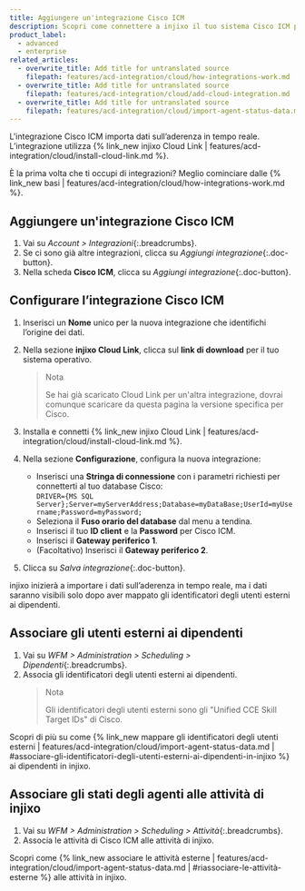 ```yaml
---
title: Aggiungere un'integrazione Cisco ICM
description: Scopri come connettere a injixo il tuo sistema Cisco ICM per importare dati.
product_label:
  - advanced
  - enterprise
related_articles:
  - overwrite_title: Add title for untranslated source
    filepath: features/acd-integration/cloud/how-integrations-work.md
  - overwrite_title: Add title for untranslated source
    filepath: features/acd-integration/cloud/add-cloud-integration.md
  - overwrite_title: Add title for untranslated source
    filepath: features/acd-integration/cloud/import-agent-status-data.md
---
```


L'integrazione Cisco ICM importa dati sull’aderenza in tempo reale. L’integrazione utilizza {% link_new injixo Cloud Link | features/acd-integration/cloud/install-cloud-link.md %}.

È la prima volta che ti occupi di integrazioni? Meglio cominciare dalle {% link_new basi | features/acd-integration/cloud/how-integrations-work.md %}.

## Aggiungere un'integrazione Cisco ICM

1. Vai su _Account > Integrazioni_{:.breadcrumbs}.
2. Se ci sono già altre integrazioni, clicca su _Aggiungi integrazione_{:.doc-button}.
3. Nella scheda **Cisco ICM**, clicca su _Aggiungi integrazione_{:.doc-button}.

## Configurare l’integrazione Cisco ICM

1. Inserisci un **Nome** unico per la nuova integrazione che identifichi l’origine dei dati.
2. Nella sezione **injixo Cloud Link**, clicca sul **link di download** per il tuo sistema operativo.<br>
   > Nota
   >
   > Se hai già scaricato Cloud Link per un'altra integrazione, dovrai comunque scaricare da questa pagina la versione specifica per Cisco.
3. Installa e connetti {% link_new injixo Cloud Link | features/acd-integration/cloud/install-cloud-link.md %}.<br>
4. Nella sezione **Configurazione**, configura la nuova integrazione:

   - Inserisci una **Stringa di connessione** con i parametri richiesti per connetterti al tuo database Cisco:   
   `DRIVER={MS SQL Server};Server=myServerAddress;Database=myDataBase;UserId=myUsername;Password=myPassword;`
   - Seleziona il **Fuso orario del database** dal menu a tendina.
   - Inserisci il tuo **ID client** e la **Password** per Cisco ICM.
   - Inserisci il **Gateway periferico 1**.
   - (Facoltativo) Inserisci il **Gateway periferico 2**.

4. Clicca su _Salva integrazione_{:.doc-button}.

injixo inizierà a importare i dati sull’aderenza in tempo reale, ma i dati saranno visibili solo dopo aver mappato gli identificatori degli utenti esterni ai dipendenti.

## Associare gli utenti esterni ai dipendenti

1. Vai su _WFM > Administration > Scheduling > Dipendenti_{:.breadcrumbs}.
2. Associa gli identificatori degli utenti esterni ai dipendenti.
   > Nota
   >
   > Gli identificatori degli utenti esterni sono gli "Unified CCE Skill Target IDs" di Cisco.

Scopri di più su come {% link_new mappare gli identificatori degli utenti esterni | features/acd-integration/cloud/import-agent-status-data.md | #associare-gli-identificatori-degli-utenti-esterni-ai-dipendenti-in-injixo %} ai dipendenti in injixo.

## Associare gli stati degli agenti alle attività di injixo

1. Vai su _WFM > Administration > Scheduling > Attività_{:.breadcrumbs}.
2. Associa le attività di Cisco ICM alle attività di injixo.

Scopri come {% link_new associare le attività esterne | features/acd-integration/cloud/import-agent-status-data.md | #riassociare-le-attività-esterne %} alle attività in injixo.
